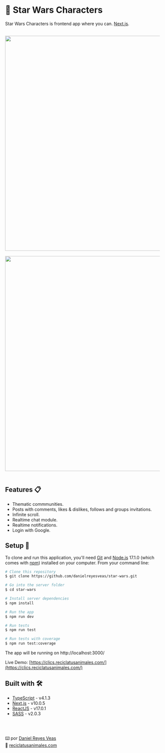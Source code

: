 # 🌌 Star Wars Characters

Star Wars Characters is frontend app where you can.
[Next.js](https://nextjs.org/).

<br />

<div align="center"><img src="https://resources.reciclatusanimales.com/image/clics.png" width=700></div>
<br />
<div align="center"><img src="https://resources.reciclatusanimales.com/image/chat-notifications.png" width=700></div>
<br />

## Features 📋

-   Thematic commmunities.
-   Posts with comments, likes & dislikes, follows and groups invitations.
-   Infinite scroll.
-   Realtime chat module.
-   Realtime notifications.
-   Login with Google.

## Setup 🚀

To clone and run this application, you'll need [Git](https://git-scm.com) and [Node.js](https://nodejs.org/en/download/) 17.1.0 (which comes with [npm](http://npmjs.com)) installed on your computer. From your command line:

```bash
# Clone this repository
$ git clone https://github.com/danielreyesveas/star-wars.git

# Go into the server folder
$ cd star-wars

# Install server dependencies
$ npm install

# Run the app
$ npm run dev

# Run tests
$ npm run test

# Run tests with coverage
$ npm run test:coverage
```

The app will be running on http://localhost:3000/

Live Demo: [https://clics.reciclatusanimales.com/](https://clics.reciclatusanimales.com/)

## Built with 🛠️

-   [TypeScript](https://www.typescriptlang.org/) - v4.1.3
-   [Next.js](https://nextjs.org/) - v10.0.5
-   [ReactJS](https://reactjs.org/) - v17.0.1
-   [SASS](https://sass-lang.com/) - v2.0.3

<br />
<br />

⌨️ por [Daniel Reyes Veas](https://github.com/danielreyesveas)
<br />
💾 [reciclatusanimales.com](https://reciclatusanimales.com)

<br />
